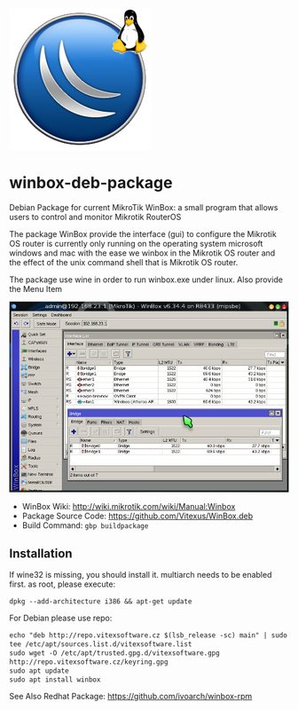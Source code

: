 ![Project Logo](https://raw.githubusercontent.com/Vitexus/WinBox.deb/master/project-logo.png)
# winbox-deb-package

Debian Package for current MikroTik WinBox: a small program that allows users to control and monitor Mikrotik RouterOS

The package WinBox provide the interface (gui) to configure the Mikrotik OS router is  currently only running on the operating system
microsoft windows and mac with the ease we winbox in the Mikrotik OS router and the effect of the unix command shell that is Mikrotik OS
router.

The package use wine in order to run winbox.exe under linux.
Also provide the Menu Item 

![Screenshot](https://raw.githubusercontent.com/Vitexus/WinBox.deb/master/winbox3.4-deb.png "Screenshot")


 * WinBox Wiki: http://wiki.mikrotik.com/wiki/Manual:Winbox
 * Package Source Code: https://github.com/Vitexus/WinBox.deb
 * Build Command: `gbp buildpackage`


Installation
------------

If wine32 is missing, you should install it.
multiarch needs to be enabled first.  as root, please
execute:

    dpkg --add-architecture i386 && apt-get update


For Debian please use repo:

    echo "deb http://repo.vitexsoftware.cz $(lsb_release -sc) main" | sudo tee /etc/apt/sources.list.d/vitexsoftware.list
    sudo wget -O /etc/apt/trusted.gpg.d/vitexsoftware.gpg http://repo.vitexsoftware.cz/keyring.gpg
    sudo apt update
    sudo apt install winbox


See Also Redhat Package: https://github.com/ivoarch/winbox-rpm 
